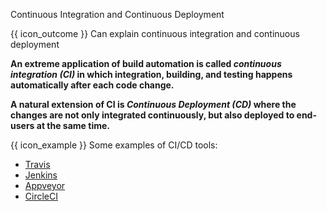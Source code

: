 <span id="title">Continuous Integration and Continuous Deployment</span>

<span id="prereqs"></span>

<span id="outcomes">{{ icon_outcome }} Can explain continuous integration and continuous deployment</span>

<div id="body">

**An extreme application of build automation is called _continuous integration (CI)_ in which integration, building, and testing happens automatically after each code change.**

**A natural extension of CI is _Continuous Deployment (CD)_ where the changes are not only integrated continuously, but also deployed to end-users at the same time.**

<box>

{{ icon_example }} Some examples of CI/CD tools:

* [Travis](https://travis-ci.org/)
* [Jenkins](http://jenkins-ci.org)
* [Appveyor](https://www.appveyor.com)
* [CircleCI](https://circleci.com)

</box>

</div>

<div id="extras">
  <include src="resources.md" />
</div>